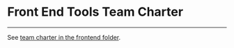 # Front End Tools Team Charter

---

See [team charter in the frontend folder](https://github.com/department-of-veterans-affairs/va.gov-team/blob/master/teams/vsp/teams/tools/frontend/fe-tools-team-charter.md#team-expectations--norms).

